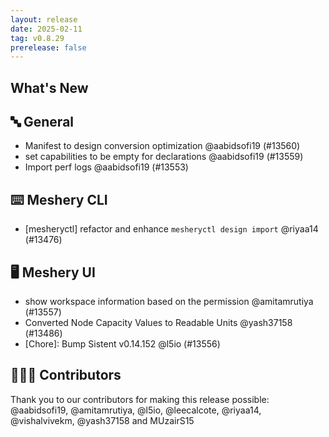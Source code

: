 ```yaml
---
layout: release
date: 2025-02-11
tag: v0.8.29
prerelease: false
---
```


## What's New
## 🔤 General
- Manifest to  design conversion optimization @aabidsofi19 (#13560)
- set capabilities to be empty for declarations @aabidsofi19 (#13559)
- Import perf logs @aabidsofi19 (#13553)

## ⌨️ Meshery CLI

- \[mesheryctl\] refactor and enhance `mesheryctl design import` @riyaa14 (#13476)

## 🖥 Meshery UI

- show workspace information based on the permission @amitamrutiya (#13557)
- Converted Node Capacity Values to Readable Units @yash37158 (#13486)
- \[Chore\]: Bump Sistent v0.14.152 @l5io (#13556)

## 👨🏽‍💻 Contributors

Thank you to our contributors for making this release possible:
@aabidsofi19, @amitamrutiya, @l5io, @leecalcote, @riyaa14, @vishalvivekm, @yash37158 and MUzairS15


